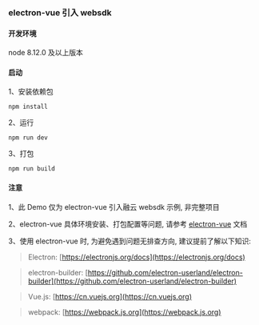 ### electron-vue 引入 websdk

#### 开发环境

node 8.12.0 及以上版本

#### 启动

1、安装依赖包

```
npm install
```

2、运行

```
npm run dev
```

3、打包

```
npm run build
```

#### 注意

1、此 Demo 仅为 electron-vue 引入融云 websdk 示例, 非完整项目

2、electron-vue 具体环境安装、打包配置等问题, 请参考 [electron-vue](https://github.com/SimulatedGREG/electron-vue) 文档

3、使用 electron-vue 时, 为避免遇到问题无排查方向, 建议提前了解以下知识:

> Electron: [https://electronjs.org/docs](https://electronjs.org/docs)

> electron-builder: [https://github.com/electron-userland/electron-builder](https://github.com/electron-userland/electron-builder)

> Vue.js: [https://cn.vuejs.org](https://cn.vuejs.org)

> webpack: [https://webpack.js.org](https://webpack.js.org)

